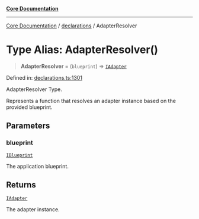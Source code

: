 [**Core Documentation**](../../README.md)

***

[Core Documentation](../../README.md) / [declarations](../README.md) / AdapterResolver

# Type Alias: AdapterResolver()

> **AdapterResolver** = (`blueprint`) => [`IAdapter`](../interfaces/IAdapter.md)

Defined in: [declarations.ts:1301](https://github.com/stonemjs/core/blob/65c9e07f9d264b07f6e4091fcc29046b5ca8ea45/src/declarations.ts#L1301)

AdapterResolver Type.

Represents a function that resolves an adapter instance based on the provided blueprint.

## Parameters

### blueprint

[`IBlueprint`](IBlueprint.md)

The application blueprint.

## Returns

[`IAdapter`](../interfaces/IAdapter.md)

The adapter instance.
